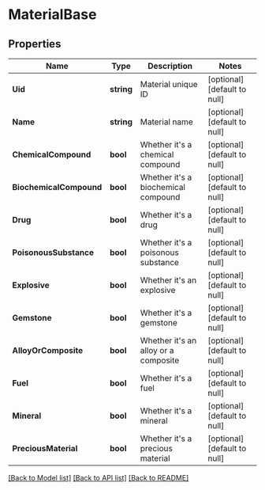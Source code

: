 # MaterialBase

## Properties
Name | Type | Description | Notes
------------ | ------------- | ------------- | -------------
**Uid** | **string** | Material unique ID | [optional] [default to null]
**Name** | **string** | Material name | [optional] [default to null]
**ChemicalCompound** | **bool** | Whether it&#39;s a chemical compound | [optional] [default to null]
**BiochemicalCompound** | **bool** | Whether it&#39;s a biochemical compound | [optional] [default to null]
**Drug** | **bool** | Whether it&#39;s a drug | [optional] [default to null]
**PoisonousSubstance** | **bool** | Whether it&#39;s a poisonous substance | [optional] [default to null]
**Explosive** | **bool** | Whether it&#39;s an explosive | [optional] [default to null]
**Gemstone** | **bool** | Whether it&#39;s a gemstone | [optional] [default to null]
**AlloyOrComposite** | **bool** | Whether it&#39;s an alloy or a composite | [optional] [default to null]
**Fuel** | **bool** | Whether it&#39;s a fuel | [optional] [default to null]
**Mineral** | **bool** | Whether it&#39;s a mineral | [optional] [default to null]
**PreciousMaterial** | **bool** | Whether it&#39;s a precious material | [optional] [default to null]

[[Back to Model list]](../README.md#documentation-for-models) [[Back to API list]](../README.md#documentation-for-api-endpoints) [[Back to README]](../README.md)


